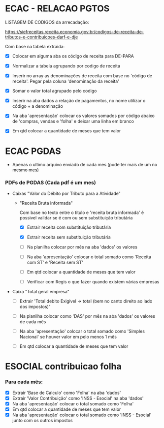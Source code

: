 # ECAC - RELACAO PGTOS

LISTAGEM DE CODIGOS da arrecadação:

https://siefreceitas.receita.economia.gov.br/codigos-de-receita-de-tributos-e-contribuicoes-darf-e-dje

Com base na tabela extraida:
- [x] Colocar em alguma aba os código de receita para DE-PARA
- [x] Normalizar a tabela agrupando por codigo de receita
- [x] Inserir no array as denominações de receita com base no 'código de receita'. Pegar pela coluna 'denominação da receita'
- [x] Somar o valor total agrupado pelo codigo
- [x] Inserir na aba dados a relação de pagamentos, no nome utilizar o código + a denominação
- [x] Na aba 'apresentação' colocar os valores somados por código abaixo de 'compras, vendas e 'folha' e deixar uma linha em branco
- [x] Em qtd colocar a quantidade de meses que tem valor


# ECAC PGDAS

* Apenas o ultimo arquivo enviado de cada mes (pode ter mais de um no mesmo mes)

### PDFs de PGDAS (Cada pdf é um mes)


- Caixas "Valor do Débito por Tributo para a Atividade"
  - "Receita Bruta informada"
  	
	Com base no texto entre o titulo e 'receita bruta informada' é possivel validar se é com ou sem substituição tributária
	- [x] Extrair receita com substituição tributária
	- [x] Extrair receita sem substituição tributária
	- [ ] Na planilha colocar por mês na aba 'dados' os valores
	- [ ] Na aba 'apresentação' colocar o total somado como 'Receita com ST' e 'Receita sem ST'
	- [ ] Em qtd colocar a quantidade de meses que tem valor

	- [ ] Verificar com Regis o que fazer quando existem várias empresas


- Caixa "Total geral empresa"
	- [ ] Extrair 'Total debito Exigivel -> total (bem no canto direito ao lado dos impostos)'
	- [ ] Na planilha colocar como 'DAS' por mês na aba 'dados' os valores de cada mês
	- [ ] Na aba 'apresentação' colocar o total somado como 'Simples Nacional' se houver valor em pelo menos 1 mês
	- [ ] Em qtd colocar a quantidade de meses que tem valor


# ESOCIAL contribuicao folha

### Para cada mês:
 - [x] Extrair 'Base de Calculo' como 'Folha' na aba 'dados'
 - [x] Extrair 'Valor Contribuição' como 'INSS - Esocial' na aba 'dados'
 - [x] Na aba 'apresentação' colocar o total somado como 'Folha'
 - [x] Em qtd colocar a quantidade de meses que tem valor
 - [x] Na aba 'apresentação' colocar o total somado como 'INSS - Esocial' junto com os outros impostos